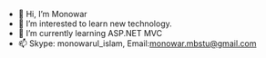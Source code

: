 - 👋 Hi, I’m Monowar
- 👀 I’m interested to learn new technology.
- 🌱 I’m currently learning ASP.NET MVC
- 📫 Skype: monowarul_islam, Email:monowar.mbstu@gmail.com

<!---
monowar123/monowar123 is a ✨ special ✨ repository because its `README.md` (this file) appears on your GitHub profile.
You can click the Preview link to take a look at your changes.
--->
